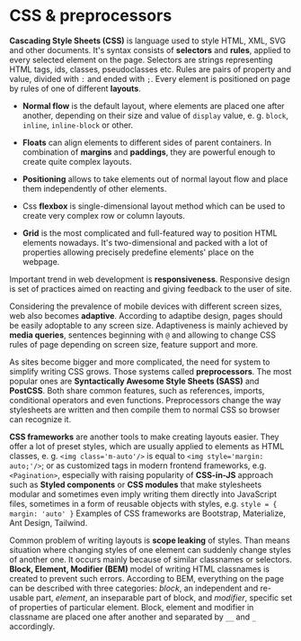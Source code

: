 # CSS & preprocessors
**Cascading Style Sheets (CSS)** is language used to style HTML, XML,
SVG and other documents. It's syntax consists of **selectors** and
**rules**, applied to every selected element on the page. Selectors are
strings representing HTML tags, ids, classes, pseudoclasses etc. Rules are
pairs of property and value, divided with `:` and ended with `;`. Every element is positioned on page by rules of one of
different **layouts**.

- **Normal flow** is the default layout, where elements are placed one
after another, depending on their size and value of
`display` value, e. g. `block`, `inline`, `inline-block` or other.

- **Floats** can align elements to different sides of parent containers.
In combination of **margins** and **paddings**, they are powerful
enough to create quite complex layouts.

- **Positioning** allows to take elements out of normal layout flow and
place them independently of other elements.

- Css **flexbox** is single-dimensional layout method which can be used
to create very complex row or column layouts.

- **Grid** is the most complicated and full-featured way to position HTML
elements nowadays. It's two-dimensional and packed with a lot of
properties allowing precisely predefine elements' place on the webpage.

Important trend in web development is **responsiveness**. Responsive
design is set of practices aimed on reacting and giving feedback to the
user of site.

Considering the prevalence of mobile devices with different screen sizes,
web also becomes **adaptive**. According to adaptibe design, pages
should be easily adoptable to any screen size. Adaptiveness is mainly
achieved by **media queries**, sentences beginning with `@` and allowing 
to change CSS rules of page depending on screen size, feature support and more.

As sites become bigger and more complicated, the need for system to
simplify writing CSS grows. Those systems called **preprocessors**. The
most popular ones are **Syntactically Awesome Style Sheets (SASS)** and
**PostCSS**. Both share common features, such as references, imports,
conditional operators and even functions. Preprocessors change the way
stylesheets are written and then compile them to normal CSS so browser can
recognize it.

**CSS frameworks** are another tools to make creating layouts easier. 
They offer a lot of preset styles, which are usually applied to elements as HTML classes,
e. g. `<img class='m-auto'/>` is equal to `<img style='margin: auto;'/>`;
or as customized tags in modern frontend frameworks, e.g. `<Pagination>`,
especially with raising popularity of **CSS-in-JS** approach such as **Styled components**
or **CSS modules** that make stylesheets modular and sometimes even imply writing them directly into JavaScript files, 
sometimes in a form of reusable objects with styles, e.g. `style = { margin: 'auto' }`
Examples of CSS frameworks are Bootstrap, Materialize, Ant Design, Tailwind.

Common problem of writing layouts is **scope leaking** of styles. Than
means situation where changing styles of one element can suddenly change
styles of another one. It occurs mainly because of similar classnames or
selectors. **Block, Element, Modifier (BEM)** model of writing HTML
classnames is created to prevent such errors. According to BEM, everything
on the page can be described with three categories: *block*, an
independent and re-usable part, *element*, an inseparable part of
block, and *modifier*, specific set of properties of particular
element. Block, element and modifier in classname are placed one after
another and separated by `__` and `_` accordingly.
